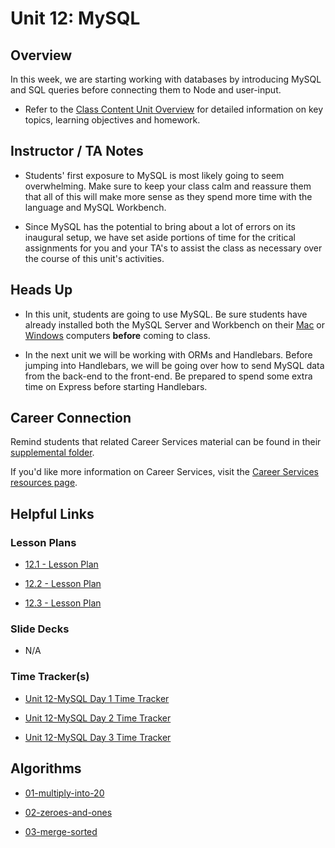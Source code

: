 # Unit 12: MySQL

## Overview

In this week, we are starting working with databases by introducing MySQL and SQL queries before connecting them to Node and user-input.

  * Refer to the [Class Content Unit Overview](../../../01-Class-Content/12-MySQL/README.md) for detailed information on key topics, learning objectives and homework.

## Instructor / TA Notes

* Students' first exposure to MySQL is most likely going to seem overwhelming. Make sure to keep your class calm and reassure them that all of this will make more sense as they spend more time with the language and MySQL Workbench.

* Since MySQL has the potential to bring about a lot of errors on its inaugural setup, we have set aside portions of time for the critical assignments for you and your TA's to assist the class as necessary over the course of this unit's activities.

## Heads Up

* In this unit, students are going to use MySQL. Be sure students have already installed both the MySQL Server and Workbench on their [Mac](../../../01-Class-Content/12-MySQL/04-Supplemental/mysql-mac-guide.md) or [Windows](../../../01-Class-Content/12-MySQL/04-Supplemental/mysql-windows-guide.md) computers **before** coming to class.

* In the next unit we will be working with ORMs and Handlebars. Before jumping into Handlebars, we will be going over how to send MySQL data from the back-end to the front-end. Be prepared to spend some extra time on Express before starting Handlebars.

## Career Connection
Remind students that related Career Services material can be found in their [supplemental folder](../../../01-Class-Content/12-MySQL/04-Supplemental/CAREER-CONNECTION.md).

If you'd like more information on Career Services, visit the [Career Services resources page](http://bit.ly/CodingCS).

## Helpful Links

### Lesson Plans

  * [12.1 - Lesson Plan](01-Day_Intro-MySQL/12.1-LESSON-PLAN.md)

  * [12.2 - Lesson Plan](02-Day_MySQL-Node/12.2-LESSON-PLAN.md)

  * [12.3 - Lesson Plan](03-Day_Big-Data-MySQL/12.3-LESSON-PLAN.md)

### Slide Decks

  * N/A

### Time Tracker(s)

  * [Unit 12-MySQL Day 1 Time Tracker](https://drive.google.com/a/trilogyed.com/file/d/1uF2uTx0CjPkF_ocoPfT4ij49ppjCfWbk/view?usp=sharing)

  * [Unit 12-MySQL Day 2 Time Tracker](https://drive.google.com/a/trilogyed.com/file/d/1nOZwr3nO2bhC7DMYUnqd5qM80CsK3a2G/view?usp=sharing)

  * [Unit 12-MySQL Day 3 Time Tracker](https://drive.google.com/a/trilogyed.com/file/d/1bgCBIYaRmjrEVbjAGkY1GKW-BGA2eyuj/view?usp=sharing)

## Algorithms

  * [01-multiply-into-20](../../../01-Class-Content/12-MySQL/03-Algorithms/01-multiply-into-20)

  * [02-zeroes-and-ones](../../../01-Class-Content/12-MySQL/03-Algorithms/02-zeroes-and-ones)

  * [03-merge-sorted](../../../01-Class-Content/12-MySQL/03-Algorithms/03-merge-sorted)

